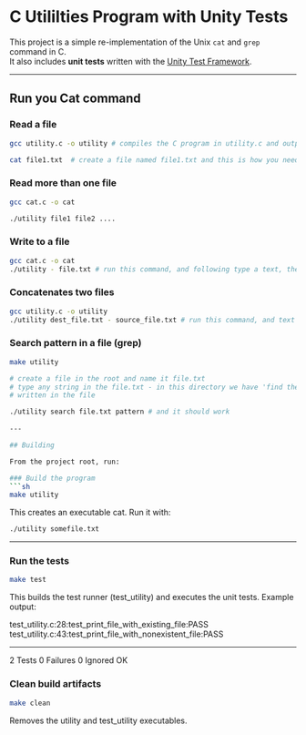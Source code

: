 # C Utililties Program with Unity Tests

This project is a simple re-implementation of the Unix `cat` and `grep` command in C.  
It also includes **unit tests** written with the [Unity Test Framework](https://github.com/ThrowTheSwitch/Unity).

---

## Run you Cat command

### Read a file

```sh
gcc utility.c -o utility # compiles the C program in utility.c and outputs the resulting executable to a file named utility

cat file1.txt  # create a file named file1.txt and this is how you need to run you command
```

### Read more than one file

```sh
gcc cat.c -o cat  

./utility file1 file2 ....
```

### Write to a file

```sh
gcc cat.c -o cat
./utility - file.txt # run this command, and following type a text, then the text you type will be saved to your file called file.txt
```
### Concatenates two files

```sh
gcc utility.c -o utility
./utility dest_file.txt - source_file.txt # run this command, and text in source_file.txt will be added to dest_file.txt
```

### Search pattern in a file (grep)

```sh
make utility

# create a file in the root and name it file.txt
# type any string in the file.txt - in this directory we have 'find the pattern in this file using my search command' 
# written in the file

./utility search file.txt pattern # and it should work
 
---

## Building

From the project root, run:

### Build the program
```sh
make utility
```

This creates an executable cat.
Run it with:

```bash
./utility somefile.txt
```
---

### Run the tests
```sh
make test
```

This builds the test runner (test_utility) and executes the unit tests.
Example output:

test_utility.c:28:test_print_file_with_existing_file:PASS
test_utility.c:43:test_print_file_with_nonexistent_file:PASS

-----------------------
2 Tests 0 Failures 0 Ignored
OK

### Clean build artifacts
```sh
make clean

```
Removes the utility and test_utility executables.

